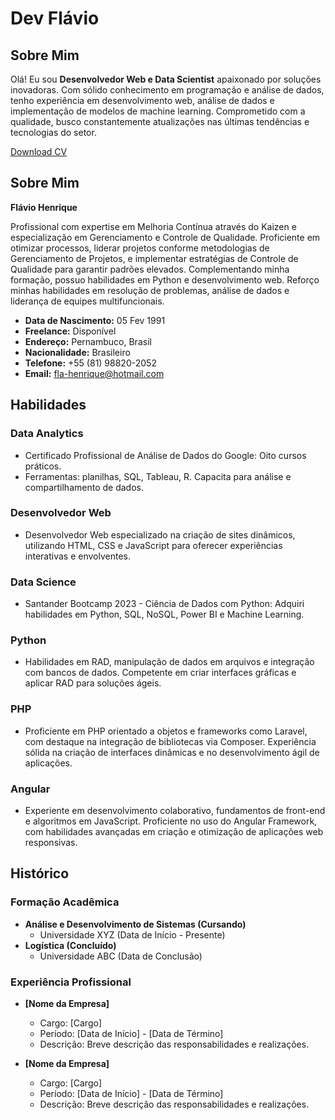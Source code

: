 # Dev Flávio

## Sobre Mim

Olá! Eu sou **Desenvolvedor Web e Data Scientist** apaixonado por soluções inovadoras. Com sólido conhecimento em programação e análise de dados, tenho experiência em desenvolvimento web, análise de dados e implementação de modelos de machine learning. Comprometido com a qualidade, busco constantemente atualizações nas últimas tendências e tecnologias do setor.

[Download CV](currículo.pdf)

## Sobre Mim

**Flávio Henrique**

Profissional com expertise em Melhoria Contínua através do Kaizen e especialização em Gerenciamento e Controle de Qualidade. Proficiente em otimizar processos, liderar projetos conforme metodologias de Gerenciamento de Projetos, e implementar estratégias de Controle de Qualidade para garantir padrões elevados. Complementando minha formação, possuo habilidades em Python e desenvolvimento web. Reforço minhas habilidades em resolução de problemas, análise de dados e liderança de equipes multifuncionais.

- **Data de Nascimento:** 05 Fev 1991
- **Freelance:** Disponível
- **Endereço:** Pernambuco, Brasil
- **Nacionalidade:** Brasileiro
- **Telefone:** +55 (81) 98820-2052
- **Email:** fla-henrique@hotmail.com

## Habilidades

### Data Analytics
- Certificado Profissional de Análise de Dados do Google: Oito cursos práticos.
- Ferramentas: planilhas, SQL, Tableau, R. Capacita para análise e compartilhamento de dados.

### Desenvolvedor Web
- Desenvolvedor Web especializado na criação de sites dinâmicos, utilizando HTML, CSS e JavaScript para oferecer experiências interativas e envolventes.

### Data Science
- Santander Bootcamp 2023 - Ciência de Dados com Python: Adquiri habilidades em Python, SQL, NoSQL, Power BI e Machine Learning.

### Python
- Habilidades em RAD, manipulação de dados em arquivos e integração com bancos de dados. Competente em criar interfaces gráficas e aplicar RAD para soluções ágeis.

### PHP
- Proficiente em PHP orientado a objetos e frameworks como Laravel, com destaque na integração de bibliotecas via Composer. Experiência sólida na criação de interfaces dinâmicas e no desenvolvimento ágil de aplicações.

### Angular
- Experiente em desenvolvimento colaborativo, fundamentos de front-end e algoritmos em JavaScript. Proficiente no uso do Angular Framework, com habilidades avançadas em criação e otimização de aplicações web responsivas.

## Histórico

### Formação Acadêmica

- **Análise e Desenvolvimento de Sistemas (Cursando)**
  - Universidade XYZ (Data de Início - Presente)
- **Logística (Concluído)**
  - Universidade ABC (Data de Conclusão)

### Experiência Profissional

- **[Nome da Empresa]**
  - Cargo: [Cargo]
  - Período: [Data de Início] - [Data de Término]
  - Descrição: Breve descrição das responsabilidades e realizações.

- **[Nome da Empresa]**
  - Cargo: [Cargo]
  - Período: [Data de Início] - [Data de Término]
  - Descrição: Breve descrição das responsabilidades e realizações.